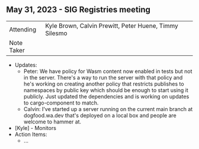 ## May 31, 2023 - SIG Registries meeting

|          |      | 
| -------- | -------- |
| Attending  | Kyle Brown, Calvin Prewitt, Peter Huene, Timmy Silesmo
| Note Taker | 

* Updates:
    * Peter: We have policy for Wasm content now enabled in tests but not in the server. There's a way to run the server with that policy and he's working on creating another policy that restricts publishes to namespaces by public key which should be enough to start using it publicly. Just updated the dependencies and is working on updates to cargo-component to match.
    * Calvin: I've started up a server running on the current main branch at dogfood.wa.dev that's deployed on a local box and people are welcome to hammer at.
* [Kyle] - Monitors
* Action Items:
    * ...
